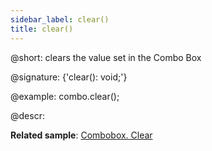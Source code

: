 ```yaml
---
sidebar_label: clear()
title: clear()
---          
```


@short: clears the value set in the Combo Box

@signature: {'clear(): void;'}

@example:
combo.clear();

@descr:

**Related sample**: [Combobox. Clear](https://snippet.dhtmlx.com/omlrtmj7)

[comment]: # (@related: combobox/work_with_combo.md#clearing-input)
